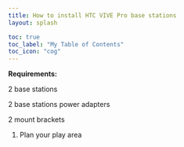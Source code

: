 ```yaml
---
title: How to install HTC VIVE Pro base stations
layout: splash

toc: true
toc_label: "My Table of Contents"
toc_icon: "cog"
---
```

**Requirements:**

2 base stations

2 base stations power adapters

2 mount brackets


1. Plan your play area  
